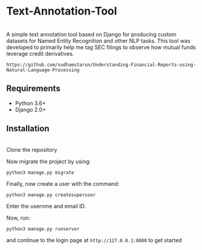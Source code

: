 # Text-Annotation-Tool
<br>
A simple text annotation tool based on Django for producing custom datasets for Named Entity Recognition and other NLP tasks. This tool was developed to primarily help me tag SEC filings to observe how mutual funds leverage credit derivatives. <br>

`https://github.com/sudhamstarun/Understanding-Financial-Reports-using-Natural-Language-Processing`
<br>

## Requirements

- Python 3.6+
- Django 2.0+


## Installation
<br>
Clone the repository 

Now migrate the project by using:

`python3 manage.py migrate`

Finally, now create a user with the command:

`python3 manage.py createsuperuser`

Enter the usernme and email ID.


Now, run:

`python3 manage.py runserver`

and continue to the login page at `http://127.0.0.1:8000` to get started
